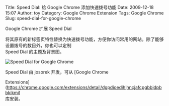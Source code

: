Title: Speed Dial: 给 Google Chrome 添加快速拨号功能
Date: 2009-12-18 15:07
Author: toy
Category: Google Chrome Extension
Tags: Google Chrome
Slug: speed-dial-for-google-chrome

Google Chrome 扩展 Speed Dial  

将其原有的新标签页特性替换为快速拨号功能，方便你访问常用的网站。除了能够设置拨号的数目外，你也可以定制  
Speed Dial 的主题及背景图。

![Speed Dial for Google  
Chrome](http://i.linuxtoy.org/images/2009/12/speed\_dial.png)

Speed Dial 由 josorek 开发，可从 [Google Chrome  

Extensions](https://chrome.google.com/extensions/detail/dgpdioedihjhncjafcpgbbjdpbbkikmi)  
库安装。
